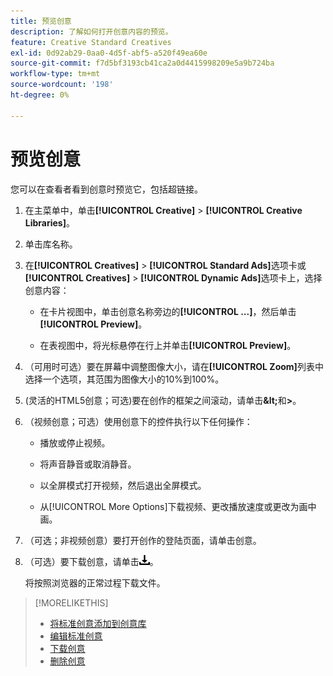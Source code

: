 ```yaml
---
title: 预览创意
description: 了解如何打开创意内容的预览。
feature: Creative Standard Creatives
exl-id: 0d92ab29-0aa0-4d5f-abf5-a520f49ea60e
source-git-commit: f7d5bf3193cb41ca2a0d4415998209e5a9b724ba
workflow-type: tm+mt
source-wordcount: '198'
ht-degree: 0%

---
```


# 预览创意

您可以在查看者看到创意时预览它，包括超链接。

1. 在主菜单中，单击&#x200B;**[!UICONTROL Creative]** > **[!UICONTROL Creative Libraries]**。

1. 单击库名称。

1. 在&#x200B;**[!UICONTROL Creatives]** > **[!UICONTROL Standard Ads]**&#x200B;选项卡或&#x200B;**[!UICONTROL Creatives]** > **[!UICONTROL Dynamic Ads]**&#x200B;选项卡上，选择创意内容：

   * 在卡片视图中，单击创意名称旁边的&#x200B;**[!UICONTROL ...]**，然后单击&#x200B;**[!UICONTROL Preview]**。

   * 在表视图中，将光标悬停在行上并单击&#x200B;**[!UICONTROL Preview]**。

1. （可用时可选）要在屏幕中调整图像大小，请在&#x200B;**[!UICONTROL Zoom]**&#x200B;列表中选择一个选项，其范围为图像大小的10%到100%。

1. (灵活的HTML5创意；可选)要在创作的框架之间滚动，请单击&#x200B;**\&lt;**&#x200B;和&#x200B;**\>**。

1. （视频创意；可选）使用创意下的控件执行以下任何操作：

   * 播放或停止视频。

   * 将声音静音或取消静音。

   * 以全屏模式打开视频，然后退出全屏模式。

   * 从[!UICONTROL More Options]下载视频、更改播放速度或更改为画中画。

1. （可选；非视频创意）要打开创作的登陆页面，请单击创意。

   <!-- Verify:  Will the creative click be tracked like a regular ad click but not linked to a publisher and placement? Explain effect/consequences. -->

1. （可选）要下载创意，请单击![下载](/help/creative/assets/download.png "下载")。

   将按照浏览器的正常过程下载文件。

>[!MORELIKETHIS]
>
>* [将标准创意添加到创意库](/help/creative/creative-libraries/creative-add-standard.md)
>* [编辑标准创意](/help/creative/creative-libraries/creative-edit-standard.md)
>* [下载创意](/help/creative/creative-libraries/creative-download.md)
>* [删除创意](/help/creative/creative-libraries/creative-delete.md)
